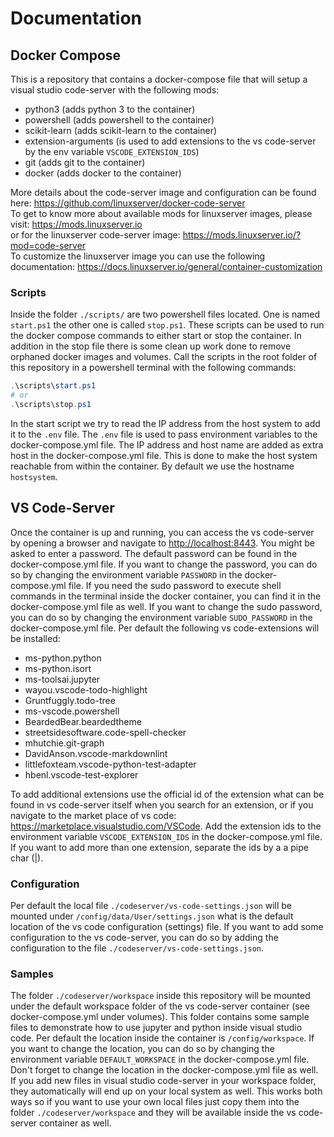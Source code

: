 # Documentation

## Docker Compose

This is a repository that contains a docker-compose file that will setup a visual studio code-server with the following mods:

- python3 (adds python 3 to the container)
- powershell (adds powershell to the container)
- scikit-learn (adds scikit-learn to the container)
- extension-arguments (is used to add extensions to the vs code-server by the env variable `VSCODE_EXTENSION_IDS`)
- git (adds git to the container)
- docker (adds docker to the container)

More details about the code-server image and configuration can be found here: <https://github.com/linuxserver/docker-code-server></br>
To get to know more about available mods for linuxserver images, please visit: <https://mods.linuxserver.io></br>
or for the linuxserver code-server image: <https://mods.linuxserver.io/?mod=code-server></br>
To customize the linuxserver image you can use the following documentation: <https://docs.linuxserver.io/general/container-customization></br>

### Scripts

Inside the folder `./scripts/` are two powershell files located. One is named `start.ps1` the other one is called `stop.ps1`. These scripts can be used to run the docker compose commands to either start or stop the container. In addition in the stop file there is some clean up work done to remove orphaned docker images and volumes. Call the scripts in the root folder of this repository in a powershell terminal with the following commands:

```powershell
.\scripts\start.ps1
# or
.\scripts\stop.ps1
```

In the start script we try to read the IP address from the host system to add it to the `.env` file. The `.env` file is used to pass environment variables to the docker-compose.yml file. The IP address and host name are added as extra host in the docker-compose.yml file. This is done to make the host system reachable from within the container. By default we use the hostname `hostsystem`.

## VS Code-Server

Once the container is up and running, you can access the vs code-server by opening a browser and navigate to <http://localhost:8443>. You might be asked to enter a password. The default password can be found in the docker-compose.yml file. If you want to change the password, you can do so by changing the environment variable `PASSWORD` in the docker-compose.yml file. If you need the sudo password to execute shell commands in the terminal inside the docker container, you can find it in the docker-compose.yml file as well. If you want to change the sudo password, you can do so by changing the environment variable `SUDO_PASSWORD` in the docker-compose.yml file. Per default the following vs code-extensions will be installed:

- ms-python.python
- ms-python.isort
- ms-toolsai.jupyter
- wayou.vscode-todo-highlight
- Gruntfuggly.todo-tree
- ms-vscode.powershell
- BeardedBear.beardedtheme
- streetsidesoftware.code-spell-checker
- mhutchie.git-graph
- DavidAnson.vscode-markdownlint
- littlefoxteam.vscode-python-test-adapter
- hbenl.vscode-test-explorer

To add additional extensions use the official id of the extension what can be found in vs code-server itself when you search for an extension, or if you navigate to the market place of vs code: <https://marketplace.visualstudio.com/VSCode>. Add the extension ids to the environment variable `VSCODE_EXTENSION_IDS` in the docker-compose.yml file. If you want to add more than one extension, separate the ids by a a pipe char (|).

### Configuration

Per default the local file `./codeserver/vs-code-settings.json` will be mounted under `/config/data/User/settings.json` what is the default location of the vs code configuration (settings) file. If you want to add some configuration to the vs code-server, you can do so by adding the configuration to the file `./codeserver/vs-code-settings.json`.

### Samples

The folder `./codeserver/workspace` inside this repository will be mounted under the default workspace folder of the vs code-server container (see docker-compose.yml under volumes). This folder contains some sample files to demonstrate how to use jupyter and python inside visual studio code. Per default the location inside the container is `/config/workspace`. If you want to change the location, you can do so by changing the environment variable `DEFAULT_WORKSPACE` in the docker-compose.yml file. Don't forget to change the location in the docker-compose.yml file as well. If you add new files in visual studio code-server in your workspace folder, they automatically will end up on your local system as well. This works both ways so if you want to use your own local files just copy them into the folder `./codeserver/workspace` and they will be available inside the vs code-server container as well.
